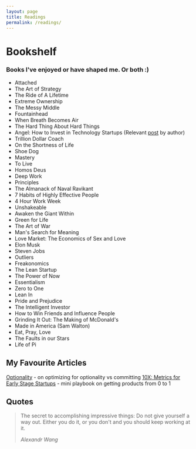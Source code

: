 ```yaml
---
layout: page
title: Readings
permalink: /readings/
---
```


# Bookshelf

### Books I've enjoyed or have shaped me. Or both :)

- Attached
- The Art of Strategy
- The Ride of A Lifetime
- Extreme Ownership
- The Messy Middle
- Fountainhead
- When Breath Becomes Air
- The Hard Thing About Hard Things
- Angel: How to Invest in Technology Startups (Relevant [post](https://calacanis.com/2020/03/27/now-is-the-best-time-to-be-an-angel-investor-let-me-show-you-how/) by author)
- Trillion Dollar Coach
- On the Shortness of Life
- Shoe Dog
- Mastery
- To Live
- Homos Deus
- Deep Work
- Principles
- The Almanack of Naval Ravikant
- 7 Habits of Highly Effective People
- 4 Hour Work Week
- Unshakeable
- Awaken the Giant Within
- Green for Life
- The Art of War
- Man's Search for Meaning
- Love Market: The Economics of Sex and Love
- Elon Musk
- Steven Jobs
- Outliers
- Freakonomics
- The Lean Startup
- The Power of Now
- Essentialism
- Zero to One
- Lean In
- Pride and Prejudice
- The Intelligent Investor
- How to Win Friends and Influence People
- Grinding It Out: The Making of McDonald's
- Made in America (Sam Walton)
- Eat, Pray, Love
- The Faults in our Stars
- Life of Pi

## My Favourite Articles

[Optionality](https://www.thecrimson.com/article/2017/5/25/desai-commencement-ed/) - on optimizing for optionality vs committing
[10X: Metrics for Early Stage Startups](https://dcgross.com/10X/) - mini playbook on getting products from 0 to 1

## Quotes

> The secret to accomplishing impressive things: Do not give yourself a way out. Either you do it, or you don't and you should keep working at it.
>
> <cite>Alexandr Wang</cite>
